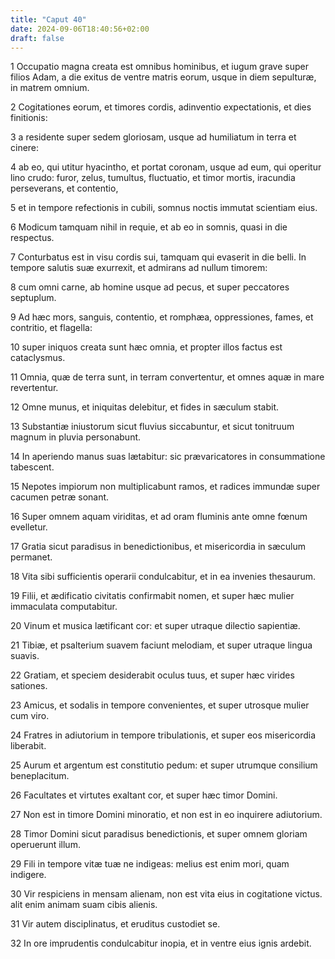 ```yaml
---
title: "Caput 40"
date: 2024-09-06T18:40:56+02:00
draft: false
---
```




1 Occupatio magna creata est omnibus hominibus, et iugum grave super filios Adam, a die exitus de ventre matris eorum, usque in diem sepulturæ, in matrem omnium.

2 Cogitationes eorum, et timores cordis, adinventio expectationis, et dies finitionis:

3 a residente super sedem gloriosam, usque ad humiliatum in terra et cinere:

4 ab eo, qui utitur hyacintho, et portat coronam, usque ad eum, qui operitur lino crudo: furor, zelus, tumultus, fluctuatio, et timor mortis, iracundia perseverans, et contentio,

5 et in tempore refectionis in cubili, somnus noctis immutat scientiam eius.

6 Modicum tamquam nihil in requie, et ab eo in somnis, quasi in die respectus.

7 Conturbatus est in visu cordis sui, tamquam qui evaserit in die belli. In tempore salutis suæ exurrexit, et admirans ad nullum timorem:

8 cum omni carne, ab homine usque ad pecus, et super peccatores septuplum.

9 Ad hæc mors, sanguis, contentio, et romphæa, oppressiones, fames, et contritio, et flagella:

10 super iniquos creata sunt hæc omnia, et propter illos factus est cataclysmus.

11 Omnia, quæ de terra sunt, in terram convertentur, et omnes aquæ in mare revertentur.

12 Omne munus, et iniquitas delebitur, et fides in sæculum stabit.

13 Substantiæ iniustorum sicut fluvius siccabuntur, et sicut tonitruum magnum in pluvia personabunt.

14 In aperiendo manus suas lætabitur: sic prævaricatores in consummatione tabescent.

15 Nepotes impiorum non multiplicabunt ramos, et radices immundæ super cacumen petræ sonant.

16 Super omnem aquam viriditas, et ad oram fluminis ante omne fœnum evelletur.

17 Gratia sicut paradisus in benedictionibus, et misericordia in sæculum permanet.

18 Vita sibi sufficientis operarii condulcabitur, et in ea invenies thesaurum.

19 Filii, et ædificatio civitatis confirmabit nomen, et super hæc mulier immaculata computabitur.

20 Vinum et musica lætificant cor: et super utraque dilectio sapientiæ.

21 Tibiæ, et psalterium suavem faciunt melodiam, et super utraque lingua suavis.

22 Gratiam, et speciem desiderabit oculus tuus, et super hæc virides sationes.

23 Amicus, et sodalis in tempore convenientes, et super utrosque mulier cum viro.

24 Fratres in adiutorium in tempore tribulationis, et super eos misericordia liberabit.

25 Aurum et argentum est constitutio pedum: et super utrumque consilium beneplacitum.

26 Facultates et virtutes exaltant cor, et super hæc timor Domini.

27 Non est in timore Domini minoratio, et non est in eo inquirere adiutorium.

28 Timor Domini sicut paradisus benedictionis, et super omnem gloriam operuerunt illum.

29 Fili in tempore vitæ tuæ ne indigeas: melius est enim mori, quam indigere.

30 Vir respiciens in mensam alienam, non est vita eius in cogitatione victus. alit enim animam suam cibis alienis.

31 Vir autem disciplinatus, et eruditus custodiet se.

32 In ore imprudentis condulcabitur inopia, et in ventre eius ignis ardebit.

